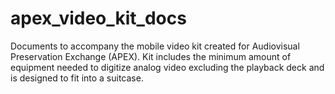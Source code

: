 # apex_video_kit_docs
Documents to accompany the mobile video kit created for Audiovisual Preservation Exchange (APEX). Kit includes the minimum amount of equipment needed to digitize analog video excluding the playback deck and is designed to fit into a suitcase.
